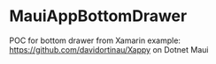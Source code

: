 # MauiAppBottomDrawer
POC for bottom drawer from Xamarin example: https://github.com/davidortinau/Xappy on Dotnet Maui
